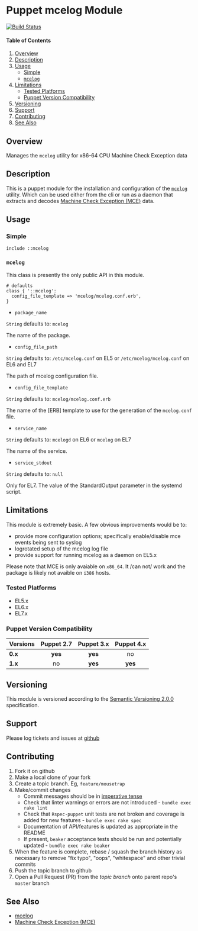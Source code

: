 Puppet mcelog Module
====================

[![Build Status](https://travis-ci.org/jhoblitt/puppet-mcelog.png)](https://travis-ci.org/jhoblitt/puppet-mcelog)

#### Table of Contents

1. [Overview](#overview)
2. [Description](#description)
3. [Usage](#usage)
    * [Simple](#simple)
    * [`mcelog`](#mcelog)
4. [Limitations](#limitations)
    * [Tested Platforms](#tested-platforms)
    * [Puppet Version Compatibility](#puppet-version-compatibility)
5. [Versioning](#versioning)
6. [Support](#support)
7. [Contributing](#contributing)
8. [See Also](#see-also)


Overview
--------

Manages the `mcelog` utility for x86-64 CPU Machine Check Exception data


Description
-----------

This is a puppet module for the installation and configuration of the
[`mcelog`](http://www.mcelog.org/) utility.  Which can be used either from the
cli or run as a daemon that extracts and decodes [Machine Check Exception
(MCE)](https://en.wikipedia.org/wiki/Machine-check_exception) data.

Usage
-----

### Simple

```puppet
include ::mcelog
```

### `mcelog`

This class is presently the only public API in this module.

```puppet
# defaults
class { '::mcelog':
  config_file_template => 'mcelog/mcelog.conf.erb',
}
```

* `package_name`

`String` defaults to: `mcelog`

The name of the package.

* `config_file_path`

`String` defaults to: `/etc/mcelog.conf` on EL5 or `/etc/mcelog/mcelog.conf` on EL6 and EL7

The path of mcelog configuration file.

* `config_file_template`

`String` defaults to: `mcelog/mcelog.conf.erb`

The name of the [ERB] template to use for the generation of the `mcelog.conf`
file.

* `service_name`

`String` defaults to: `mcelogd` on EL6 or `mcelog` on EL7

The name of the service.

* `service_stdout`

`String` defaults to: `null`

Only for EL7. The value of the StandardOutput parameter in the systemd script.


Limitations
-----------

This module is extremely basic. A few obvious improvements would be to:

* provide more configuration options; specifically enable/disable mce events being sent to syslog
* logrotated setup of the mcelog log file
* provide support for running mcelog as a daemon on EL5.x

Please note that MCE is only avaiable on `x86_64`. It /can not/ work and the
package is likely not avaible on `i386` hosts.

### Tested Platforms

* EL5.x
* EL6.x
* EL7.x

### Puppet Version Compatibility

Versions | Puppet 2.7 | Puppet 3.x | Puppet 4.x
:--------|:----------:|:----------:|:----------:
**0.x**  | **yes**    | **yes**    | no
**1.x**  | no         | **yes**    | **yes**


Versioning
----------

This module is versioned according to the [Semantic Versioning
2.0.0](http://semver.org/spec/v2.0.0.html) specification.


Support
-------

Please log tickets and issues at
[github](https://github.com/jhoblitt/puppet-mcelog/issues)


Contributing
------------

1. Fork it on github
2. Make a local clone of your fork
3. Create a topic branch.  Eg, `feature/mousetrap`
4. Make/commit changes
    * Commit messages should be in [imperative tense](http://git-scm.com/book/ch5-2.html)
    * Check that linter warnings or errors are not introduced - `bundle exec rake lint`
    * Check that `Rspec-puppet` unit tests are not broken and coverage is added for new
      features - `bundle exec rake spec`
    * Documentation of API/features is updated as appropriate in the README
    * If present, `beaker` acceptance tests should be run and potentially
      updated - `bundle exec rake beaker`
5. When the feature is complete, rebase / squash the branch history as
   necessary to remove "fix typo", "oops", "whitespace" and other trivial commits
6. Push the topic branch to github
7. Open a Pull Request (PR) from the *topic branch* onto parent repo's `master` branch


See Also
--------

* [mcelog](http://www.mcelog.org/)
* [Machine Check Exception (MCE)](https://en.wikipedia.org/wiki/Machine-check_exception)
